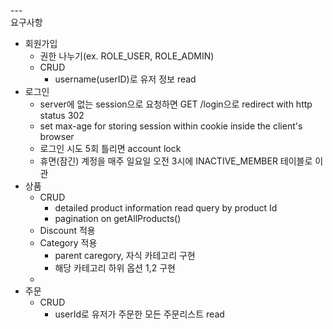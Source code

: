 ---\
요구사항

- 회원가입
    - 권한 나누기(ex. ROLE_USER, ROLE_ADMIN)
    - CRUD 
        - username(userID)로 유저 정보 read
- 로그인
    - server에 없는 session으로 요청하면 GET /login으로 redirect with http status 302
    - set max-age for storing session within cookie inside the client's browser 
    - 로그인 시도 5회 틀리면 account lock
    - 휴면(잠긴) 계정을 매주 일요일 오전 3시에 INACTIVE_MEMBER 테이블로 이관
- 상품
	- CRUD
        - detailed product information read query by product Id
        - pagination on getAllProducts()
    - Discount 적용
	- Category 적용
		- parent caregory, 자식 카테고리 구현
		- 해당 카테고리 하위 옵션 1,2 구현
    - 
- 주문
    - CRUD
        - userId로 유저가 주문한 모든 주문리스트 read
